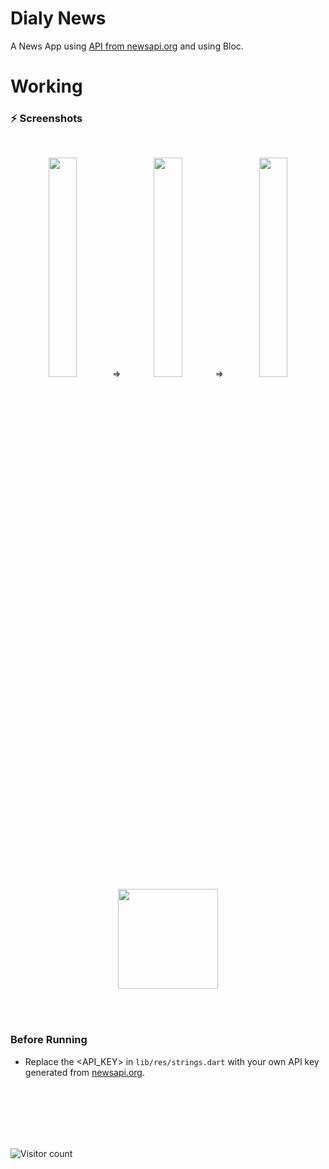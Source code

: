 # Dialy News

A News App using [API from newsapi.org](newsapi.org) and using Bloc.

# Working 

### ⚡ Screenshots

<br>
<p align="center">
    <img src="https://user-images.githubusercontent.com/84278736/138584601-6021d3a1-e6c9-4859-b671-17b1f80eec61.png" width="30%"></img> =><img src="Screenshots/feed.jpeg" width="30%"></img>=> <img src="https://user-images.githubusercontent.com/84278736/138584654-2d27beb8-c06b-415d-86c9-97b55afd8a9c.png" width="30%"></img> 
    <img src="https://user-images.githubusercontent.com/84278736/138584685-20fb8040-2083-4062-bf26-a0380e3ce555.png" width="160"></img> 

    
</p>
<br>
<br>




### Before Running
- Replace the <API_KEY> in ```lib/res/strings.dart``` with your own API key generated from [newsapi.org](newsapi.org).

<br>
<br>
<br>
<br>
<br>

![Visitor count](https://visitor-badge.laobi.icu/badge?page_id=nirala96.Flutter-News-App)
